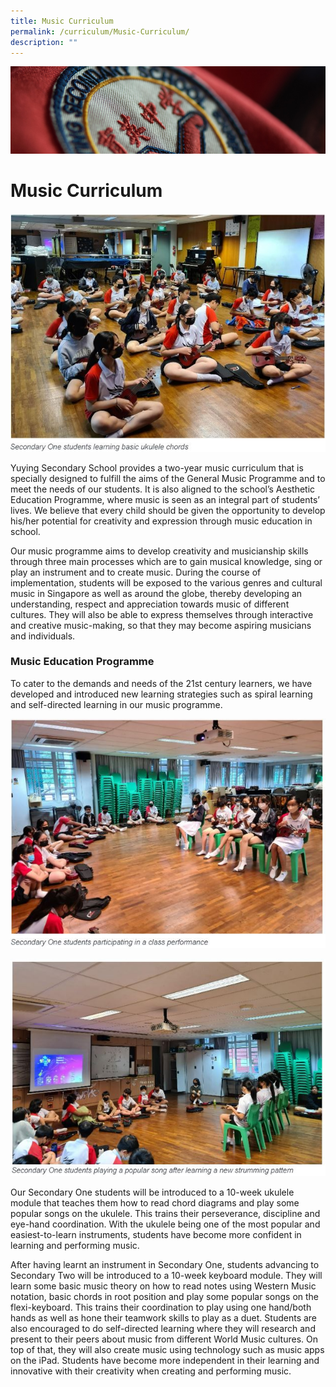 ```yaml
---
title: Music Curriculum
permalink: /curriculum/Music-Curriculum/
description: ""
---
```

![](/images/Curriculum.jpg)

Music Curriculum
================

![](/images/Musicc1.jpeg)


Yuying Secondary School provides a two-year music curriculum that is specially designed to fulfill the aims of the General Music Programme and to meet the needs of our students. It is also aligned to the school’s Aesthetic Education Programme, where music is seen as an integral part of students’ lives. We believe that every child should be given the opportunity to develop his/her potential for creativity and expression through music education in school. 

  

Our music programme aims to develop creativity and musicianship skills through three main processes which are to gain musical knowledge, sing or play an instrument and to create music. During the course of implementation, students will be exposed to the various genres and cultural music in Singapore as well as around the globe, thereby developing an understanding, respect and appreciation towards music of different cultures. They will also be able to express themselves through interactive and creative music-making, so that they may become aspiring musicians and individuals.

### Music Education Programme


To cater to the demands and needs of the 21st century learners, we have developed and introduced new learning strategies such as spiral learning and self-directed learning in our music programme.

![](/images/Musicc2.jpeg)

![](/images/Musicc3.jpeg)

Our Secondary One students will be introduced to a 10-week ukulele module that teaches them how to read chord diagrams and play some popular songs on the ukulele. This trains their perseverance, discipline and eye-hand coordination. With the ukulele being one of the most popular and easiest-to-learn instruments, students have become more confident in learning and performing music.

  

After having learnt an instrument in Secondary One, students advancing to Secondary Two will be introduced to a 10-week keyboard module. They will learn some basic music theory on how to read notes using Western Music notation, basic chords in root position and play some popular songs on the flexi-keyboard. This trains their coordination to play using one hand/both hands as well as hone their teamwork skills to play as a duet. Students are also encouraged to do self-directed learning where they will research and present to their peers about music from different World Music cultures. On top of that, they will also create music using technology such as music apps on the iPad. Students have become more independent in their learning and innovative with their creativity when creating and performing music.